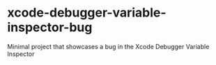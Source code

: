 # xcode-debugger-variable-inspector-bug
Minimal project that showcases a bug in the Xcode Debugger Variable Inspector
